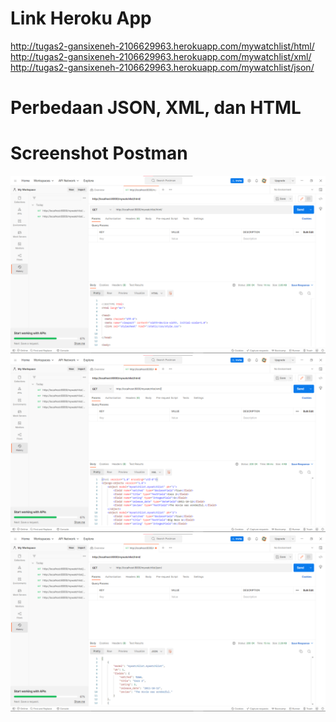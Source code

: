 # Link Heroku App

http://tugas2-gansixeneh-2106629963.herokuapp.com/mywatchlist/html/ \
http://tugas2-gansixeneh-2106629963.herokuapp.com/mywatchlist/xml/ \
http://tugas2-gansixeneh-2106629963.herokuapp.com/mywatchlist/json/

# Perbedaan JSON, XML, dan HTML

# Screenshot Postman

![http://localhost:8000/mywatchlist/html](screenshot_localhost_html.png)
![http://localhost:8000/mywatchlist/xml](screenshot_localhost_xml.png)
![http://localhost:8000/mywatchlist/json](screenshot_localhost_json.png)